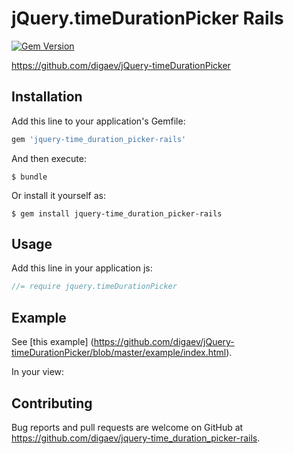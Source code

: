 # jQuery.timeDurationPicker Rails

[![Gem Version](https://badge.fury.io/rb/jquery-time_duration_picker-rails.svg)](https://badge.fury.io/rb/jquery-time_duration_picker-rails)

https://github.com/digaev/jQuery-timeDurationPicker

## Installation

Add this line to your application's Gemfile:

```ruby
gem 'jquery-time_duration_picker-rails'
```

And then execute:

    $ bundle

Or install it yourself as:

    $ gem install jquery-time_duration_picker-rails

## Usage

Add this line in your application js:

```js
//= require jquery.timeDurationPicker
```

## Example

See [this example] (https://github.com/digaev/jQuery-timeDurationPicker/blob/master/example/index.html).

In your view:

## Contributing

Bug reports and pull requests are welcome on GitHub at https://github.com/digaev/jquery-time_duration_picker-rails.
